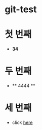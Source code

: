 # git-test


# 첫 번째 

- __34__


# 두 번째

- ** 4444 ** 



# 세 번째

- click [here](https://www.naver.com)

